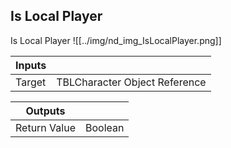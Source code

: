 ## Is Local Player
Is Local Player
![[../img/nd_img_IsLocalPlayer.png]]

|Inputs||
|--|--|
| Target | TBLCharacter Object Reference |

|Outputs||
|--|--|
| Return Value | Boolean |
